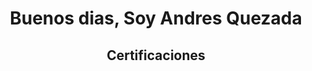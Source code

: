 

<h1 align = "center">Buenos dias, Soy Andres Quezada</h1>
<h2 align = "center">Certificaciones</h2>
<!--
**AndrezQuezada/AndrezQuezada** is a ✨ _special_ ✨ repository because its `README.md` (this file) appears on your GitHub profile.

<img src="https://imgur.com/a/knkOlsa">


Here are some ideas to get you started:

- 🔭 I’m currently working on ...
- 🌱 I’m currently learning ...
- 👯 I’m looking to collaborate on ...
- 🤔 I’m looking for help with ...
- 💬 Ask me about ...
- 📫 How to reach me: ...
- 😄 Pronouns: ...
- ⚡ Fun fact: ...
-->
